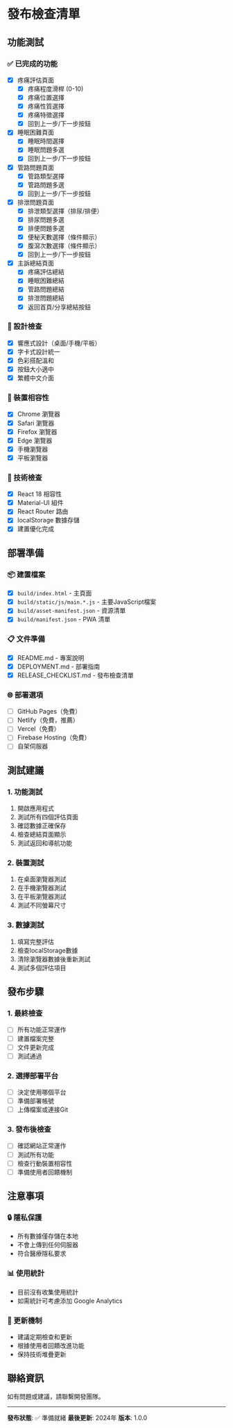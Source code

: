 # 發布檢查清單

## 功能測試

### ✅ 已完成的功能
- [x] 疼痛評估頁面
  - [x] 疼痛程度滑桿 (0-10)
  - [x] 疼痛位置選擇
  - [x] 疼痛性質選擇
  - [x] 疼痛特徵選擇
  - [x] 回到上一步/下一步按鈕

- [x] 睡眠困難頁面
  - [x] 睡眠時間選擇
  - [x] 睡眠問題多選
  - [x] 回到上一步/下一步按鈕

- [x] 管路問題頁面
  - [x] 管路類型選擇
  - [x] 管路問題多選
  - [x] 回到上一步/下一步按鈕

- [x] 排泄問題頁面
  - [x] 排泄類型選擇（排尿/排便）
  - [x] 排尿問題多選
  - [x] 排便問題多選
  - [x] 便秘天數選擇（條件顯示）
  - [x] 腹瀉次數選擇（條件顯示）
  - [x] 回到上一步/下一步按鈕

- [x] 主訴總結頁面
  - [x] 疼痛評估總結
  - [x] 睡眠困難總結
  - [x] 管路問題總結
  - [x] 排泄問題總結
  - [x] 返回首頁/分享總結按鈕

### 🎨 設計檢查
- [x] 響應式設計（桌面/手機/平板）
- [x] 字卡式設計統一
- [x] 色彩搭配溫和
- [x] 按鈕大小適中
- [x] 繁體中文介面

### 📱 裝置相容性
- [x] Chrome 瀏覽器
- [x] Safari 瀏覽器
- [x] Firefox 瀏覽器
- [x] Edge 瀏覽器
- [x] 手機瀏覽器
- [x] 平板瀏覽器

### 🔧 技術檢查
- [x] React 18 相容性
- [x] Material-UI 組件
- [x] React Router 路由
- [x] localStorage 數據存儲
- [x] 建置優化完成

## 部署準備

### 📦 建置檔案
- [x] `build/index.html` - 主頁面
- [x] `build/static/js/main.*.js` - 主要JavaScript檔案
- [x] `build/asset-manifest.json` - 資源清單
- [x] `build/manifest.json` - PWA 清單

### 📋 文件準備
- [x] README.md - 專案說明
- [x] DEPLOYMENT.md - 部署指南
- [x] RELEASE_CHECKLIST.md - 發布檢查清單

### 🌐 部署選項
- [ ] GitHub Pages（免費）
- [ ] Netlify（免費，推薦）
- [ ] Vercel（免費）
- [ ] Firebase Hosting（免費）
- [ ] 自架伺服器

## 測試建議

### 1. 功能測試
1. 開啟應用程式
2. 測試所有四個評估頁面
3. 確認數據正確保存
4. 檢查總結頁面顯示
5. 測試返回和導航功能

### 2. 裝置測試
1. 在桌面瀏覽器測試
2. 在手機瀏覽器測試
3. 在平板瀏覽器測試
4. 測試不同螢幕尺寸

### 3. 數據測試
1. 填寫完整評估
2. 檢查localStorage數據
3. 清除瀏覽器數據後重新測試
4. 測試多個評估項目

## 發布步驟

### 1. 最終檢查
- [ ] 所有功能正常運作
- [ ] 建置檔案完整
- [ ] 文件更新完成
- [ ] 測試通過

### 2. 選擇部署平台
- [ ] 決定使用哪個平台
- [ ] 準備部署帳號
- [ ] 上傳檔案或連接Git

### 3. 發布後檢查
- [ ] 確認網站正常運作
- [ ] 測試所有功能
- [ ] 檢查行動裝置相容性
- [ ] 準備使用者回饋機制

## 注意事項

### 🔒 隱私保護
- 所有數據僅存儲在本地
- 不會上傳到任何伺服器
- 符合醫療隱私要求

### 📊 使用統計
- 目前沒有收集使用統計
- 如需統計可考慮添加 Google Analytics

### 🔄 更新機制
- 建議定期檢查和更新
- 根據使用者回饋改進功能
- 保持技術堆疊更新

## 聯絡資訊

如有問題或建議，請聯繫開發團隊。

---

**發布狀態**: ✅ 準備就緒
**最後更新**: 2024年
**版本**: 1.0.0 